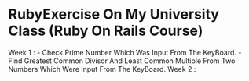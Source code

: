 # RubyExercise On My University Class (Ruby On Rails Course)
Week 1 : - Check Prime Number Which Was Input From The KeyBoard.
         - Find Greatest Common Divisor And Least Common Multiple From Two Numbers Which Were Input From The KeyBoard.
Week 2 :

